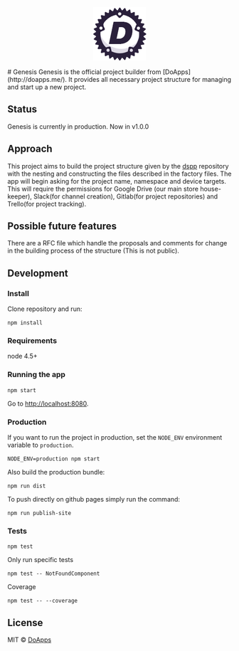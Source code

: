<p align="center"><img src="https://raw.githubusercontent.com/doapps/genesis/master/static-files/logo-120.png"></p>
# Genesis
Genesis is the official project builder from [DoApps](http://doapps.me/). It provides all necessary project structure for managing and start up a new project.

## Status
Genesis is currently in production. Now in v1.0.0

## Approach
This project aims to build the project structure given by the [dspp](http://doapps.me/) repository with the nesting and constructing the files described in the factory files.
The app will begin asking for the project name, namespace and device targets. This will require the permissions for Google Drive (our main store house-keeper), Slack(for channel creation), Gitlab(for project repositories) and Trello(for project tracking).

## Possible future features
There are a RFC file which handle the proposals and comments for change in the building process of the structure (This is not public).

## Development

### Install

Clone repository and run:

```
npm install
```

### Requirements

node 4.5+

### Running the app

```
npm start
```

Go to [http://localhost:8080](http://localhost:8080).

### Production

If you want to run the project in production, set the `NODE_ENV` environment variable to `production`.

```
NODE_ENV=production npm start
```

Also build the production bundle:

```
npm run dist
```

To push directly on github pages simply run the command:

```
npm run publish-site
```

### Tests

```
npm test
```

Only run specific tests

```
npm test -- NotFoundComponent
```

Coverage

```
npm test -- --coverage
```

## License

MIT © [DoApps](http://doapps.me)
